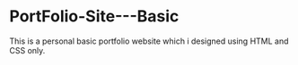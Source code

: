 # PortFolio-Site---Basic
This is a personal basic portfolio website which i designed using HTML and CSS only.
